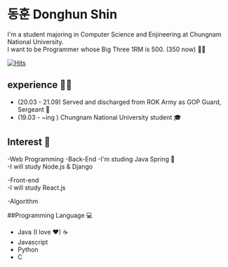# 동훈 Donghun Shin

I'm a student majoring in Computer Science and Enjineering at Chungnam National University.
</br>
I want to be Programmer whose Big Three 1RM is 500. (350 now) 💪🏻



[![Hits](https://hits.seeyoufarm.com/api/count/incr/badge.svg?url=https%3A%2F%2Fgithub.com%2FShinDongHun1%2FShinDongHun1&count_bg=%23707070&title_bg=%23000000&icon=&icon_color=%23E7E7E7&title=VISIT&edge_flat=false)](https://hits.seeyoufarm.com)
<br>
## experience 🤹‍♀️
- (20.03 - 21.09) Served and discharged from ROK Army as GOP Guard, Sergeant 🔫
- (19.03 - ~ing ) Chungnam National University student 🎓

## Interest 👀
-Web Programming 
  -Back-End
     -I'm studing Java Spring 🌱 </br>
     -I will study Node.js & Django


  -Front-end </br>
    -I will study React.js

-Algorithm

##Programming Language 💻
- Java (I love ❤) ☕
- Javascript
- Python
- C





